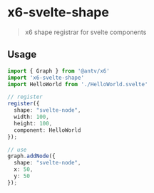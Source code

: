 # x6-svelte-shape

> x6 shape registrar for svelte components
## Usage

```ts
import { Graph } from '@antv/x6'
import 'x6-svelte-shape'
import HelloWorld from './HelloWorld.svelte'

// register
register({
  shape: "svelte-node",
  width: 100,
  height: 100,
  component: HelloWorld
});

// use
graph.addNode({
  shape: "svelte-node",
  x: 50,
  y: 50
});
```
